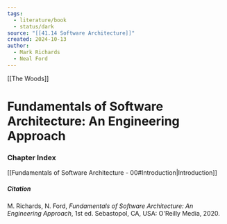 ```yaml
---
tags:
  - literature/book
  - status/dark
source: "[[41.14 Software Architecture]]"
created: 2024-10-13
author:
  - Mark Richards
  - Neal Ford
---
```

[[The Woods]]
# Fundamentals of Software Architecture: An Engineering Approach
### Chapter Index

[[Fundamentals of Software Architecture - 00#Introduction|Introduction]]

##### Citation

M. Richards, N. Ford, *Fundamentals of Software Architecture: An Engineering Approach*, 1st ed. Sebastopol, CA, USA: O'Reilly Media, 2020.